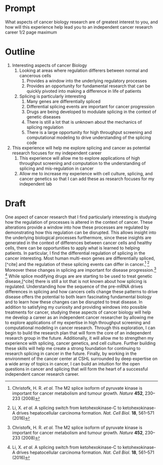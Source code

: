 # Prompt
What aspects of cancer biology research are of greatest interest to you, and how will this experience help lead you to an independent cancer research career
1/2 page maximum

# Outline
1. Interesting aspects of cancer Biology
	1. Looking at areas where regulation differers between normal and cancerous cells
		1. Provides a window into the underlying regulatory processes
		2. Provides an opportunity for fundamental research that can be quickly pivoted into making a difference in life of patients
	2. Splicing is particularly interesting
		1. Many genes are differentially spliced
		2. Differential splicing events are important for cancer progression
		3. Drugs are being developed to modulate splicing in the context of genetic diseases
		4. There is still a lot that is unknown about the mechanics of splicing regulation
		5. There is a large opportunity for high throughput screening and computational modeling to drive understanding of the splicing code
2. This experience will help me explore splicing and cancer as potential research focuses for my independent career
	1. This experience will allow me to explore applications of high throughput screening and computation to the understanding of splicing and mis-regulation in cancer
	2. Allow me to increase my experience with cell culture, splicing, and cancer genetics so that I can add these as research focuses for my independent lab

# Draft

One aspect of cancer research that I find particularly interesting is studying how the regulation of processes is altered in the context of cancer. These alterations provide a window into how these processes are regulated by demonstrating how this regulation can be disrupted. This allows insight into the underlying biological processes furthermore, since these insights are generated in the context of differences between cancer cells and healthy cells, there can be opportunities to apply what is learned to helping patients. In particular, I find the differential regulation of splicing in the cancer interesting. Most human multi-exon genes are differentially spliced,[^cite] and the regulation of these splicing events can differ in cancer.[^Christofk2008-bu] [^Li2016-kt] Moreover these changes in splicing are important for disease progression.[^Christofk2008-bu] [^Li2016-kt] While splice modifying drugs are are starting to be used to treat genetic disease,[^cite] there is still a lot that is not known about how splicing is regulated. Understanding how the sequence of the pre-mRNA drives differences in splicing and how cancers cells change these patterns to drive disease offers the potential to both learn fascinating fundamental biology and to learn how these changes can be disrupted to treat disease. In addition to satisfying my curiosity and providing windows into possible treatments for cancer, studying these aspects of cancer biology will help me develop a career as an independent cancer researcher by allowing me to explore applications of my expertise in high throughput screening and computational modeling in cancer research. Through this exploration, I can begin to build the research plan that will form the core of an independent research group in the future. Additionally, it will allow me to strengthen my experience with splicing, cancer genetics, and cell culture. Further building these skills will help me create a strong foundation for continuing to research splicing in cancer in the future. Finally, by working in the environment of the cancer center at CSHL surrounded by deep expertise on a wide array of topics in cancer, I can build an intuition for the open questions in cancer and splicing that will form the heart of a successful independent cancer research career.






[^Christofk2008-bu]:  Christofk, H. R. _et al._ The M2 splice isoform of pyruvate kinase is important for cancer metabolism and tumour growth. _Nature_ **452**, 230–233 (2008)

[^Li2016-kt]:  Li, X. _et al._ A splicing switch from ketohexokinase-C to ketohexokinase-A drives hepatocellular carcinoma formation. _Nat. Cell Biol._ **18**, 561–571 (2016)
